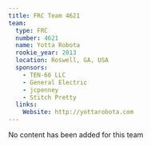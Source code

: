 ```yaml
---
title: FRC Team 4621
team:
  type: FRC
  number: 4621
  name: Yotta Robota
  rookie_year: 2013
  location: Roswell, GA, USA
  sponsors:
    - TEN-66 LLC
    - General Electric
    - jcpenney
    - Stitch Pretty
  links:
    Website: http://yottarobota.com
---
```

No content has been added for this team
